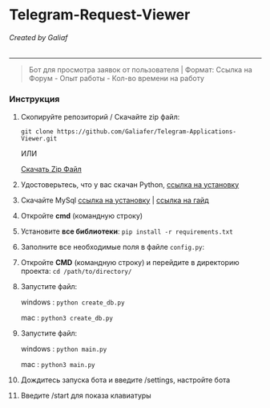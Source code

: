# Telegram-Request-Viewer
###### Created by Galiaf
------------

> Бот для просмотра заявок от пользователя | Формат: Ссылка на Форум - Опыт работы - Кол-во времени на работу

### Инструкция
1. Скопируйте репозиторий / Скачайте zip файл:

	`git clone https://github.com/Galiafer/Telegram-Applications-Viewer.git`

	ИЛИ

	[Скачать Zip Файл](https://github.com/Galiafer/Telegram-Applications-Viewer/archive/refs/heads/main.zip)

2. Удостоверьтесь, что у вас скачан Python, [ссылка на установку](https://www.python.org/downloads/)
3. Скачайте MySql [ссылка на установку](https://dev.mysql.com/downloads/installer/) | [ссылка на гайд](https://www.youtube.com/watch?v=NJdZYX0zdVM)
4. Откройте **cmd** (командную строку)
5. Установите **все библиотеки**:
   `pip install -r requirements.txt`
6. Заполните все необходимые поля в файле `config.py`:
7. Откройте **CMD** (командную строку) и перейдите в директорию проекта:
 `cd /path/to/directory/`
8. Запустите файл:

	windows : `python create_db.py`

	mac : `python3 create_db.py`
9. Запустите файл:

	windows : `python main.py`

	mac : `python3 main.py`
10. Дождитесь запуска бота и введите /settings, настройте бота
11. Введите /start для показа клавиатуры
